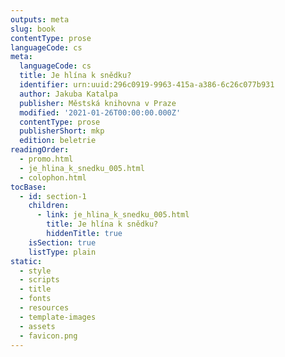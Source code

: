 ```yaml
---
outputs: meta
slug: book
contentType: prose
languageCode: cs
meta:
  languageCode: cs
  title: Je hlína k snědku?
  identifier: urn:uuid:296c0919-9963-415a-a386-6c26c077b931
  author: Jakuba Katalpa
  publisher: Městská knihovna v Praze
  modified: '2021-01-26T00:00:00.000Z'
  contentType: prose
  publisherShort: mkp
  edition: beletrie
readingOrder:
  - promo.html
  - je_hlina_k_snedku_005.html
  - colophon.html
tocBase:
  - id: section-1
    children:
      - link: je_hlina_k_snedku_005.html
        title: Je hlína k snědku?
        hiddenTitle: true
    isSection: true
    listType: plain
static:
  - style
  - scripts
  - title
  - fonts
  - resources
  - template-images
  - assets
  - favicon.png
---
```

